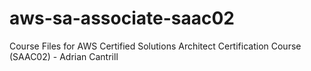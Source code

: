 # aws-sa-associate-saac02
Course Files for AWS Certified Solutions Architect Certification Course (SAAC02) - Adrian Cantrill
